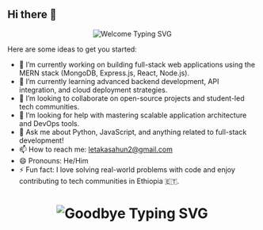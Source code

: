 ## Hi there 👋

<p align="center">
  <img 
    src="https://readme-typing-svg.herokuapp.com?font=Poppins&size=28&duration=3000&pause=500&color=0A192F&center=true&vCenter=true&width=900&lines=✨+Welcome+to+my+world+of+code!;👋+Ola!+I+am+Leta+Kasahun;🚀+A+passionate+Software+Engineering+student+from+Ethiopia+🇪🇹;🌍+Building+web+%26+mobile+apps+with+clean+code+and+big+dreams.;💡+Always+curious%2C+always+learning+something+new." 
    alt="Welcome Typing SVG">
</p>



Here are some ideas to get you started:

- 🔭 I’m currently working on building full-stack web applications using the MERN stack (MongoDB, Express.js, React, Node.js).
- 🌱 I’m currently learning advanced backend development, API integration, and cloud deployment strategies.
- 👯 I’m looking to collaborate on open-source projects and student-led tech communities.
- 🤔 I’m looking for help with mastering scalable application architecture and DevOps tools.
- 💬 Ask me about Python, JavaScript, and anything related to full-stack development!
- 📫 How to reach me: letakasahun2@gmail.com
- 😄 Pronouns: He/Him
- ⚡ Fun fact: I love solving real-world problems with code and enjoy contributing to tech communities in Ethiopia 🇪🇹.
<h1 align="center">
  <img src="https://readme-typing-svg.herokuapp.com?font=Fira+Code&duration=3000&pause=500&color=00F7A5&center=true&vCenter=true&width=700&lines=🙏+Thanks+for+scrolling+through+my+profile!;👋+Goodbye+for+now+—+see+you+around!;💬+Let's+connect+and+build+something+amazing+together." alt="Goodbye Typing SVG">
</h1>
